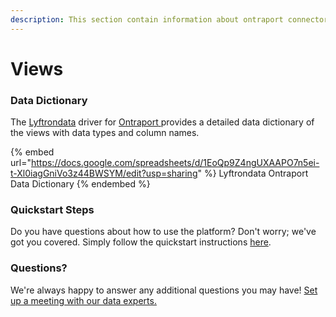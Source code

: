 ```yaml
---
description: This section contain information about ontraport connector views information
---
```


# Views

### Data Dictionary

The [Lyftrondata](https://www.lyftrondata.com/) driver for [Ontraport](https://www.lyftrondata.com/integration/Ontraport/)[ ](https://www.lyftrondata.com/integration/ontraport/)provides a detailed data dictionary of the views with data types and column names.

{% embed url="https://docs.google.com/spreadsheets/d/1EoQp9Z4ngUXAAPO7n5ei-t-Xl0iagGniVo3z44BWSYM/edit?usp=sharing" %}
Lyftrondata Ontraport Data Dictionary
{% endembed %}

### Quickstart Steps

Do you have questions about how to use the platform? Don't worry; we've got you covered. Simply follow the quickstart instructions [here](../../../../quickstart-steps.md).

### Questions? <a href="#questions" id="questions"></a>

We're always happy to answer any additional questions you may have! [Set up a meeting with our data experts.](https://www.lyftrondata.com/book-a-meeting/)


